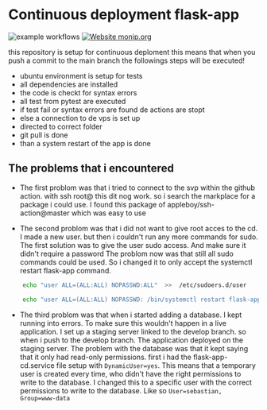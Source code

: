 # Continuous deployment flask-app

![example workflows](https://github.com/SebastianLomme/flask-app-cd/actions/workflows/python-app.yml/badge.svg)
[![Website monip.org](https://img.shields.io/website-up-down-green-red/http/monip.org.svg)](http://167.99.35.30)

this repository is setup for continuous deploment this means that when you push a commit to the main branch the followings steps will be executed!
- ubuntu environment is setup for tests
- all dependencies are installed
- the code is checkt for syntax errors
- all test from pytest are executed
- if test fail or syntax errors are found de actions are stopt
- else a connection to de vps is set up
- directed to correct folder
- git pull is done
- than a system restart of the app is done

## The problems that i encountered
- The first problom was that i tried to connect to the svp within the github action. with ssh root@<ip-address> this dit nog work. so i search the markplace for a package i could use. I found this package of appleboy/ssh-action@master which was easy to use

- The second problom was that i did not want to give root acces to the cd. I made a new user. but then i couldn't run any more commands for sudo. The first solution was to give the user sudo access. And make sure it didn't require a password
The problom now was that still all sudo commands could be used. So i changed it to only accept the systemctl restart flask-app command.

```bash
    echo "user ALL=(ALL:ALL) NOPASSWD:ALL"  >>  /etc/sudoers.d/user
```

```bash
    echo "user ALL=(ALL:ALL) NOPASSWD: /bin/systemctl restart flask-app"  >>  /etc/sudoers.d/user
```
- The third problom was that when i started adding a database. I kept running into errors.
To make sure this wouldn't happen in a live application. I set up a staging server linked to the develop branch. so when i push to the develop branch. The application deployed on the staging server. 
The problem with the database was that it kept saying that it only had read-only permissions.
first i had the flask-app-cd.service file setup with `DynamicUser=yes`. This means that a temporary user is created every time, who didn't have the right permissions to write to the database. I changed this to a specific user with the correct permissions to write to the database. Like so `User=sebastian, Group=www-data`



